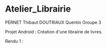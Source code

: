 # Atelier_Librairie

PERNET Thibaut
DOUTRIAUX Quentin
Groupe 3 

Projet Android : Création d'une librairie de livres.



Rendu 1 : 
